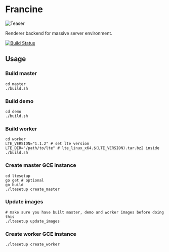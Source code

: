 # Francine

![Teaser](https://github.com/lighttransport/francine/blob/master/img/sakura.jpg?raw=true)

Renderer backend for massive server environment.

[![Build Status](https://travis-ci.org/lighttransport/francine.svg?branch=master)](https://travis-ci.org/lighttransport/francine)

## Usage

### Build master
    cd master
    ./build.sh

### Build demo
    cd demo
    ./build.sh

### Build worker
    cd worker
    LTE_VERSION="1.1.2" # set lte version
    LTE_DIR="/path/to/lte" # lte_linux_x64.$(LTE_VERSION).tar.bz2 inside
    ./build.sh

### Create master GCE instance
    cd ltesetup
    go get # optional
    go build
    ./ltesetup create_master

### Update images
    # make sure you have built master, demo and worker images before doing this
    ./ltesetup update_images

### Create worker GCE instance
    ./ltesetup create_worker
